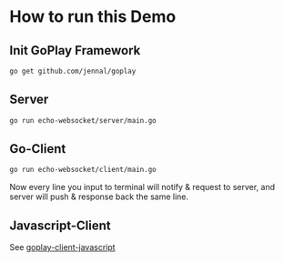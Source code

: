 # How to run this Demo

## Init GoPlay Framework

```bash
go get github.com/jennal/goplay
```

## Server

```bash
go run echo-websocket/server/main.go
```

## Go-Client

```bash
go run echo-websocket/client/main.go
```

Now every line you input to terminal will notify & request to server, and server will push & response back the same line.

## Javascript-Client

See [goplay-client-javascript](https://github.com/jennal/goplay-client-javascript)